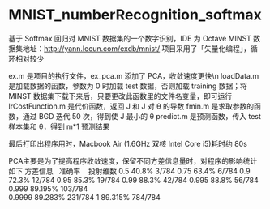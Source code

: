 # MNIST_numberRecognition_softmax
基于 Softmax 回归对 MNIST 数据集的一个数字识别，IDE 为 Octave
MINST 数据集地址：http://yann.lecun.com/exdb/mnist/
项目采用了「矢量化编程」，循环相对较少

ex.m 是项目的执行文件，ex_pca.m 添加了 PCA，收敛速度更快\n
loadData.m 是加载数据的函数，参数为 0 时加载 test 数据，否则加载 training 数据；将MINST 数据集下载下来后，只要更改此函数里的文件名变量，即可运行
lrCostFunction.m 是代价函数，返回 J 和 J 对 θ 的导数
fmin.m 是求取参数的函数，通过 BGD 迭代 50 次，得到使 J 最小的 θ
predict.m 是预测函数，传入 test 样本集和 θ，得到 m*1 预测结果

最后打印出程序用时，Macbook Air (1.6GHz 双核 Intel Core i5)耗时约 80s

PCA主要是为了提高程序收敛速度，保留不同方差信息量时，对程序的影响统计如下
方差信息   准确率    投射维数
0.5 			40.8%		  3/784
0.75  		63.4%		  6/784
0.9			  72.3%	  	12/784
0.95		  85.3%	  	19/784
0.99		  88.3%		  42/784
0.995		  88.8%	  	56/784	
0.999		  89.195%	  103/784	
0.9999	  89.283%	  231/784
1         89.315%   784/784
